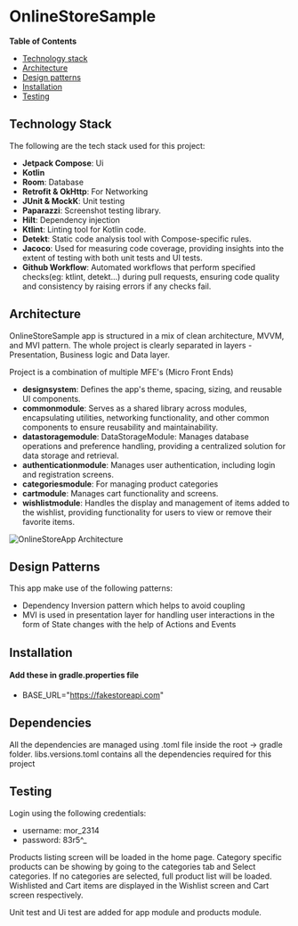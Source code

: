 # OnlineStoreSample

**Table of Contents**

- [Technology stack](#technology-stack)
- [Architecture](#architecture)
- [Design patterns](#design-patterns)
- [Installation](#installation)
- [Testing](#testing)

## Technology Stack
The following are the tech stack used for this project:
- **Jetpack Compose**: Ui
- **Kotlin**  
- **Room**: Database
- **Retrofit & OkHttp**: For Networking  
- **JUnit & MockK**: Unit testing 
- **Paparazzi**: Screenshot testing library.  
- **Hilt**: Dependency injection   
- **Ktlint**: Linting tool for Kotlin code.  
- **Detekt**: Static code analysis tool with Compose-specific rules.
- **Jacoco**: Used for measuring code coverage, providing insights into the extent of testing with both unit tests and UI tests.
- **Github Workflow**:  Automated workflows that perform specified checks(eg: ktlint, detekt...) during pull requests, ensuring code quality and consistency by raising errors if any checks fail.

## Architecture
OnlineStoreSample app is structured in a mix of clean architecture, MVVM, and MVI pattern.
The whole project is clearly separated in layers - Presentation, Business logic and Data layer.

Project is a combination of multiple MFE's (Micro Front Ends)
- **designsystem**: Defines the app's theme, spacing, sizing, and reusable UI components.  
- **commonmodule**: Serves as a shared library across modules, encapsulating utilities, networking functionality, and other common components to ensure reusability and maintainability.
- **datastoragemodule**: DataStorageModule: Manages database operations and preference handling, providing a centralized solution for data storage and retrieval.
- **authenticationmodule**: Manages user authentication, including login and registration screens.  
- **categoriesmodule**: For managing product categories  
- **cartmodule**: Manages cart functionality and screens.  
- **wishlistmodule**: Handles the display and management of items added to the wishlist, providing functionality for users to view or remove their favorite items.

![OnlineStoreApp Architecture](https://github.com/user-attachments/assets/83f01d94-7d29-477d-9731-6559b8010313)

## Design Patterns

This app make use of the following patterns:
 - Dependency Inversion pattern which helps to avoid coupling
 - MVI is used in presentation layer for handling user interactions in the form of State changes with the help of Actions and Events

## Installation
#### Add these in gradle.properties file
- BASE_URL="https://fakestoreapi.com"

## Dependencies
All the dependencies are managed using .toml file inside the root -> gradle folder.
libs.versions.toml contains all the dependencies required for this project

## Testing
Login using the following credentials:
 - username: mor_2314
 - password: 83r5^_

Products listing screen will be loaded in the home page. 
Category specific products can be showing by going to the categories tab and Select categories. If no categories are selected, full product list will be loaded.
Wishlisted and Cart items are displayed in the Wishlist screen and Cart screen respectively.

Unit test and Ui test are added for app module and products module. 
